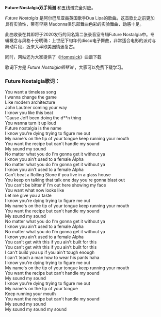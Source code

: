 

**Future Nostalgia双手简谱** 和五线谱完全对应。

_Future Nostalgia_ 是阿尔巴尼亚裔英国歌手Dua Lipa的歌曲。这首歌比之前更加具有实验性，带有早期
Madonna俱乐部舞曲色彩的实验舞曲，动感十足。

此曲收录在其即将于2020发行的同名第二张录音室专辑Future
Nostalgia中。专辑概念与风格十分明确：上世纪下旬年代disco电子舞曲，非常适合电影的派对与舞动片段，近来大半欧美圈情迷复古。

同时，网站还为大家提供了《[Homesick](Music-8974-Homesick-Dua-Lipa.html "Homesick")》曲谱下载

歌词下方是 _Future Nostalgia钢琴谱_ ，大家可以免费下载学习。

### Future Nostalgia歌词：

You want a timeless song  
I wanna change the game  
Like modern architecture  
John Lautner coming your way  
I know you like this beat  
'Cause Jeff been doing the d**n thing  
You wanna turn it up loud  
Future nostalgia is the name  
I know you're dying trying to figure me out  
My name's on the tip of your tongue keep running your mouth  
You want the recipe but can't handle my sound  
My sound my sound  
No matter what you do I'm gonna get it without ya  
I know you ain't used to a female Alpha  
No matter what you do I'm gonna get it without ya  
I know you ain't used to a female Alpha  
Can't beat a Rolling Stone if you live in a glass house  
You keep on talking that talk one day you're gonna blast out  
You can't be bitter if I'm out here showing my face  
You want what now looks like  
Let me give you a taste  
I know you're dying trying to figure me out  
My name's on the tip of your tongue keep running your mouth  
You want the recipe but can't handle my sound  
My sound my sound  
No matter what you do I'm gonna get it without ya  
I know you ain't used to a female Alpha  
No matter what you do I'm gonna get it without ya  
I know you ain't used to a female Alpha  
You can't get with this if you ain't built for this  
You can't get with this if you ain't built for this  
I can't build you up if you ain't tough enough  
I can't teach a man how to wear his pants haha  
I know you're dying trying to figure me out  
My name's on the tip of your tongue keep running your mouth  
You want the recipe but can't handle my sound  
My sound my sound  
I know you're dying trying to figure me out  
My name's on the tip of your tongue  
Keep running your mouth  
You want the recipe but can't handle my sound  
My sound my sound  
My sound my sound my sound

